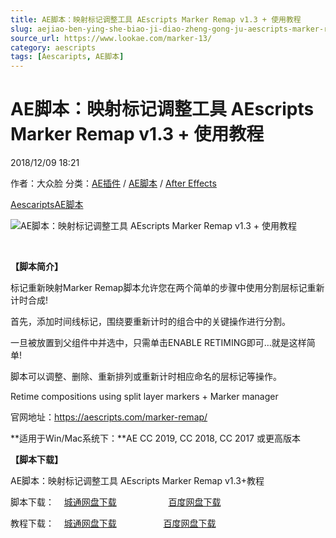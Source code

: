 ```yaml
---
title: AE脚本：映射标记调整工具 AEscripts Marker Remap v1.3 + 使用教程
slug: aejiao-ben-ying-she-biao-ji-diao-zheng-gong-ju-aescripts-marker-remap-v1-3-shi-yong-jiao-cheng
source_url: https://www.lookae.com/marker-13/
category: aescripts
tags: [Aescaripts, AE脚本]
---
```

# AE脚本：映射标记调整工具 AEscripts Marker Remap v1.3 + 使用教程

2018/12/09 18:21

作者：大众脸
分类：[AE插件](https://www.lookae.com/after-effects/aechajian/) / [AE脚本](https://www.lookae.com/after-effects/aescripts/) / [After Effects](https://www.lookae.com/after-effects/)

[Aescaripts](https://www.lookae.com/tag/aescaripts/)[AE脚本](https://www.lookae.com/tag/ae%e8%84%9a%e6%9c%ac/)

![AE脚本：映射标记调整工具 AEscripts Marker Remap v1.3 + 使用教程](https://www.lookae.com/wp-content/uploads/2018/10/Marker-Remap.jpg "AE脚本：映射标记调整工具 AEscripts Marker Remap v1.3 + 使用教程-LookAE.com")

[﻿](https://cloud.video.taobao.com//play/u/705956171/p/1/e/6/t/1/211554343831.mp4?_=1")

**【脚本简介】**

标记重新映射Marker Remap脚本允许您在两个简单的步骤中使用分割层标记重新计时合成!

首先，添加时间线标记，围绕要重新计时的组合中的关键操作进行分割。

一旦被放置到父组件中并选中，只需单击ENABLE RETIMING即可…就是这样简单!

脚本可以调整、删除、重新排列或重新计时相应命名的层标记等操作。

Retime compositions using split layer markers + Marker manager

官网地址：https://aescripts.com/marker-remap/

**适用于Win/Mac系统下：**AE CC 2019, CC 2018, CC 2017 或更高版本

**【脚本下载】**

AE脚本：映射标记调整工具 AEscripts Marker Remap v1.3+教程

脚本下载：    [城通网盘下载](https://lookae.ctfile.com/fs/680462-323817319)                     [百度网盘下载](https://pan.baidu.com/s/15_t5QcRsgSfjZQV3Z1FteQ)

教程下载：    [城通网盘下载](https://lookae.ctfile.com/fs/680462-315803466)                   [百度网盘下载](https://pan.baidu.com/s/1ExwE3M98KVqRWcUxQ9xlBg)
